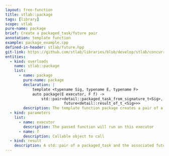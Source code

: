 ```yaml
---
layout: free-function
title: stlab::package
tags: [library]
scope: stlab
pure-name: package
brief: Create a packaged_task/future pair
annotation: template function
example: package_example.cpp
defined-in-header: stlab/future.hpp
git-link: https://github.com/stlab/libraries/blob/develop/stlab/concurrency/future.hpp
entities:
  - kind: overloads
    name: stlab::package
    list:
      - name: package
        pure-name: package
        declaration: |
            template <typename Sig, typename E, typename F>
            auto package(E executor, F f) ->
                std::pair<detail::packaged_task_from_signature_t<Sig>,
                          future<detail::result_of_t_<Sig>>>
        description: The template function package creates a pair of a packaged_task and a future.
  - kind: parameters
    list:
      - name: executor
        description: The passed function will run on this executor
      - name: f
        description: Callable object to call
  - kind: result
    description: A std::pair of a packaged_task and the associated future.
---
```

